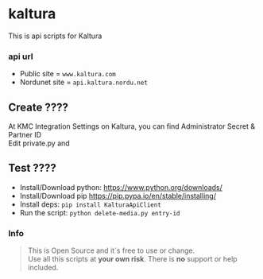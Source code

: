 # kaltura
This is api scripts for Kaltura

### api url
* Public site = `www.kaltura.com`
* Nordunet site = `api.kaltura.nordu.net`

## Create ????
At KMC Integration Settings on Kaltura, you can find Administrator Secret & Partner ID\
Edit private.py and 

## Test ????
* Install/Download python:
https://www.python.org/downloads/
* Install/Download pip
https://pip.pypa.io/en/stable/installing/
* Install deps:
`pip install KalturaApiClient`
* Run the script:
`python delete-media.py entry-id`

### Info
>This is Open Source and it´s free to use or change.\
Use all this scripts at **your own risk**. There is **no** support or help included.
